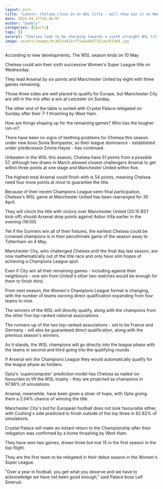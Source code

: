 ```yaml
---
layout: post
title: "Latest: Chelsea close in on WSL title - will they win it on Wednesday?"
date: 2025-04-27T16:48:07
author: "badely"
categories: [Sports]
tags: []
excerpt: "Chelsea look to be charging towards a sixth straight WSL title as they extend their lead at the top to six points - but when could they win it?"
image: assets/images/9c3653a923c7f1aeadbd7251ae3523b8.jpg
---
```


According to new developments, The WSL season ends on 10 May

Chelsea could win their sixth successive Women's Super League title on Wednesday.

They lead Arsenal by six points and Manchester United by eight with three games remaining.

Those three sides are well placed to qualify for Europe, but Manchester City are still in the mix after a win at Leicester on Sunday.

The other end of the table is sorted with Crystal Palace relegated on Sunday after their 7-1 thrashing by West Ham.

How are things shaping up for the remaining games? Who has the tougher run-in?

There have been no signs of teething problems for Chelsea this season under new boss Sonia Bompastor, as their league dominance - established under predecessor Emma Hayes - has continued.

Unbeaten in the WSL this season, Chelsea have 51 points from a possible 57, although two draws in March allowed closest challengers Arsenal to get within three points at one stage and Manchester United within five.

The highest total Arsenal could finish with is 54 points, meaning Chelsea need four more points at most to guarantee the title.

Because of their recent Champions League semi-final participation, Chelsea's WSL game at Manchester United has been rearranged for 30 April.

They will clinch the title with victory over Manchester United (20:15 BST kick-off) should Arsenal drop points against Aston Villa earlier in the evening (18:00).

Yet if the Gunners win all of their fixtures, the earliest Chelsea could be crowned champions is in their penultimate game of the season away to Tottenham on 4 May.

Manchester City, who challenged Chelsea until the final day last season, are now mathematically out of the title race and only have slim hopes of achieving a Champions League spot.

Even if City win all their remaining games - including against their neighbours - one win from United's other two matches would be enough for them to finish third.

From next season, the Women's Champions League format is changing, with the number of teams earning direct qualification expanding from four teams to nine.

The winners of the WSL will directly qualify, along with the champions from the other five top-ranked national associations.

The runners-up of the two top-ranked associations - set to be France and Germany - will also be guaranteed direct qualification, along with the previous season's winners.

As it stands, the WSL champions will go directly into the league phase with the teams in second and third going into the qualifying rounds.

If Arsenal win the Champions League they would automatically qualify for the league phase as holders. 

Opta's 'supercomputer' prediction model has Chelsea as nailed-on favourites to lift the WSL trophy - they are projected as champions in 97.96% of simulations.

Arsenal, meanwhile, have been given a sliver of hope, with Opta giving them a 2.04% chance of winning the title.

Manchester City's bid for European football does not look favourable either, with Cushing's side predicted to finish outside of the top three in 82.82% of simulations.

Crystal Palace will make an instant return to the Championship after their relegation was confirmed by a home thrashing by West Ham.

They have won two games, drawn three but lost 15 in the first season in the top-flight.

They are the first team to be relegated in their debut season in the Women's Super League.

"Over a year in football, you get what you deserve and we have to acknowledge we have not been good enough," said Palace boss Leif Smerud.

